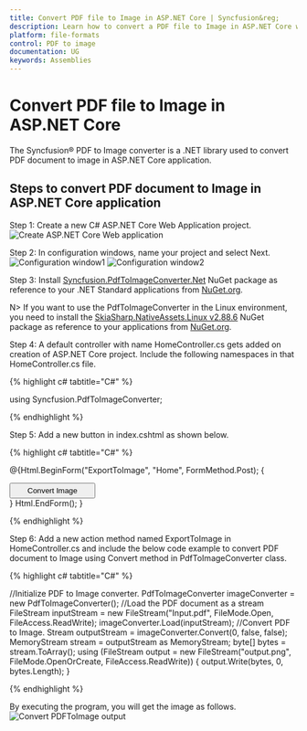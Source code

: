 ```yaml
---
title: Convert PDF file to Image in ASP.NET Core | Syncfusion&reg;
description: Learn how to convert a PDF file to Image in ASP.NET Core with easy steps using Syncfusion<sup>&reg;</sup>; PDF TO Image Converter library.
platform: file-formats
control: PDF to image
documentation: UG
keywords: Assemblies
---
```


# Convert PDF file to Image in ASP.NET Core

The Syncfusion&reg; PDF to Image converter is a .NET library used to convert PDF document to image in ASP.NET Core application.

## Steps to convert PDF document to Image in ASP.NET Core application

Step 1: Create a new C# ASP.NET Core Web Application project.
![Create ASP.NET Core Web application](Asp.Net.Core_images/aspnetcore1.png)

Step 2:  In configuration windows, name your project and select Next.
![Configuration window1](Asp.Net.Core_images/aspnetcore2.png)
![Configuration window2](Asp.Net.Core_images/aspnetcore3.png)

Step 3:  Install [Syncfusion.PdfToImageConverter.Net](https://www.nuget.org/packages/Syncfusion.PdfToImageConverter.Net/) NuGet package as reference to your .NET Standard applications from [NuGet.org](https://www.nuget.org/).

N> If you want to use the PdfToImageConverter in the Linux environment, you need to install the [SkiaSharp.NativeAssets.Linux v2.88.6](https://www.nuget.org/packages/SkiaSharp.NativeAssets.Linux/2.88.6) NuGet package as reference to your applications from [NuGet.org](https://www.nuget.org/).

Step 4: A default controller with name HomeController.cs gets added on creation of ASP.NET Core project. Include the following namespaces in that HomeController.cs file.

{% highlight c# tabtitle="C#" %}

using Syncfusion.PdfToImageConverter;

{% endhighlight %}

Step 5: Add a new button in index.cshtml as shown below.

{% highlight c# tabtitle="C#" %}

@{Html.BeginForm("ExportToImage", "Home", FormMethod.Post);
    {
        <div>
            <input type="submit" value="Convert Image" style="width:150px;height:27px" />
        </div>
    }
    Html.EndForm();
}

{% endhighlight %}

Step 6: Add a new action method named ExportToImage in HomeController.cs and include the below code example to convert PDF document to Image using Convert method in PdfToImageConverter class.

{% highlight c# tabtitle="C#" %}

//Initialize PDF to Image converter.
PdfToImageConverter imageConverter = new PdfToImageConverter();
//Load the PDF document as a stream
FileStream inputStream = new FileStream("Input.pdf", FileMode.Open, FileAccess.ReadWrite);
imageConverter.Load(inputStream);
//Convert PDF to Image.
Stream outputStream = imageConverter.Convert(0, false, false);
MemoryStream stream = outputStream as MemoryStream;
byte[] bytes = stream.ToArray();
using (FileStream output = new FileStream("output.png", FileMode.OpenOrCreate, FileAccess.ReadWrite))
{
    output.Write(bytes, 0, bytes.Length);
}

{% endhighlight %}

By executing the program, you will get the image as follows.
![Convert PDFToImage output](GettingStarted_images/pdftoimageoutput.png)